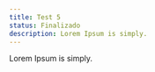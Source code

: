 ```yaml
---
title: Test 5
status: Finalizado
description: Lorem Ipsum is simply.
---
```

Lorem Ipsum is simply.
